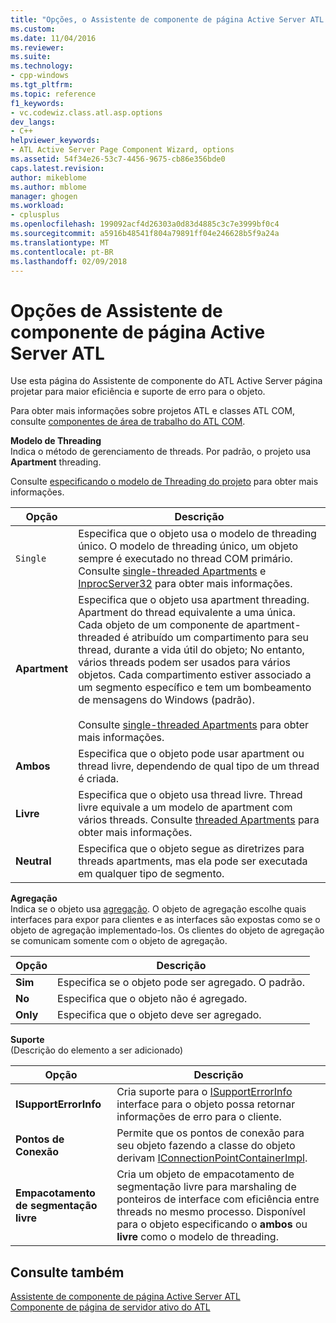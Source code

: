 ```yaml
---
title: "Opções, o Assistente de componente de página Active Server ATL | Microsoft Docs"
ms.custom: 
ms.date: 11/04/2016
ms.reviewer: 
ms.suite: 
ms.technology:
- cpp-windows
ms.tgt_pltfrm: 
ms.topic: reference
f1_keywords:
- vc.codewiz.class.atl.asp.options
dev_langs:
- C++
helpviewer_keywords:
- ATL Active Server Page Component Wizard, options
ms.assetid: 54f34e26-53c7-4456-9675-cb86e356bde0
caps.latest.revision: 
author: mikeblome
ms.author: mblome
manager: ghogen
ms.workload:
- cplusplus
ms.openlocfilehash: 199092acf4d26303a0d83d4885c3c7e3999bf0c4
ms.sourcegitcommit: a5916b48541f804a79891ff04e246628b5f9a24a
ms.translationtype: MT
ms.contentlocale: pt-BR
ms.lasthandoff: 02/09/2018
---
```

# <a name="options-atl-active-server-page-component-wizard"></a>Opções de Assistente de componente de página Active Server ATL
Use esta página do Assistente de componente do ATL Active Server página projetar para maior eficiência e suporte de erro para o objeto.  
  
 Para obter mais informações sobre projetos ATL e classes ATL COM, consulte [componentes de área de trabalho do ATL COM](../../atl/atl-com-desktop-components.md).  
  
 **Modelo de Threading**  
 Indica o método de gerenciamento de threads. Por padrão, o projeto usa **Apartment** threading.  
  
 Consulte [especificando o modelo de Threading do projeto](../../atl/specifying-the-threading-model-for-a-project-atl.md) para obter mais informações.  
  
|Opção|Descrição|  
|------------|-----------------|  
|`Single`|Especifica que o objeto usa o modelo de threading único. O modelo de threading único, um objeto sempre é executado no thread COM primário. Consulte [single-threaded Apartments](http://msdn.microsoft.com/library/windows/desktop/ms680112) e [InprocServer32](http://msdn.microsoft.com/library/windows/desktop/ms682390) para obter mais informações.|  
|**Apartment**|Especifica que o objeto usa apartment threading. Apartment do thread equivalente a uma única. Cada objeto de um componente de apartment-threaded é atribuído um compartimento para seu thread, durante a vida útil do objeto; No entanto, vários threads podem ser usados para vários objetos. Cada compartimento estiver associado a um segmento específico e tem um bombeamento de mensagens do Windows (padrão).<br /><br /> Consulte [single-threaded Apartments](http://msdn.microsoft.com/library/windows/desktop/ms680112) para obter mais informações.|  
|**Ambos**|Especifica que o objeto pode usar apartment ou thread livre, dependendo de qual tipo de um thread é criada.|  
|**Livre**|Especifica que o objeto usa thread livre. Thread livre equivale a um modelo de apartment com vários threads. Consulte [threaded Apartments](http://msdn.microsoft.com/library/windows/desktop/ms693421) para obter mais informações.|  
|**Neutral**|Especifica que o objeto segue as diretrizes para threads apartments, mas ela pode ser executada em qualquer tipo de segmento.|  
  
 **Agregação**  
 Indica se o objeto usa [agregação](http://msdn.microsoft.com/library/windows/desktop/ms686558). O objeto de agregação escolhe quais interfaces para expor para clientes e as interfaces são expostas como se o objeto de agregação implementado-los. Os clientes do objeto de agregação se comunicam somente com o objeto de agregação.  
  
|Opção|Descrição|  
|------------|-----------------|  
|**Sim**|Especifica se o objeto pode ser agregado. O padrão.|  
|**No**|Especifica que o objeto não é agregado.|  
|**Only**|Especifica que o objeto deve ser agregado.|  
  
 **Suporte**  
 (Descrição do elemento a ser adicionado)  
  
|Opção|Descrição|  
|------------|-----------------|  
|**ISupportErrorInfo**|Cria suporte para o [ISupportErrorInfo](../../atl/reference/isupporterrorinfoimpl-class.md) interface para o objeto possa retornar informações de erro para o cliente.|  
|**Pontos de Conexão**|Permite que os pontos de conexão para seu objeto fazendo a classe do objeto derivam [IConnectionPointContainerImpl](../../atl/reference/iconnectionpointcontainerimpl-class.md).|  
|**Empacotamento de segmentação livre**|Cria um objeto de empacotamento de segmentação livre para marshaling de ponteiros de interface com eficiência entre threads no mesmo processo. Disponível para o objeto especificando o **ambos** ou **livre** como o modelo de threading.|  
  
## <a name="see-also"></a>Consulte também  
 [Assistente de componente de página Active Server ATL](../../atl/reference/atl-active-server-page-component-wizard.md)   
 [Componente de página de servidor ativo do ATL](../../atl/reference/adding-an-atl-active-server-page-component.md)

